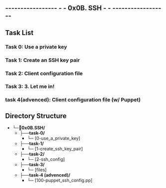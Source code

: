 ## ----------------- - - 0x0B. SSH - - ------------------

## Task List

### Task 0: Use a private key

### Task 1: Create an SSH key pair

### Task 2: Client configuration file

### Task 3: 3. Let me in!

### task 4(advenced): Client configuration file (w/ Puppet)


## Directory Structure


- └─📁**0x0B.SSH/**
  - ├──**task-0/**
    - └─  [0-use_a_private_key]
  - ├──**task-1/**
    - └─ [1-create_ssh_key_pair]
  - ├──**task-2/**
    - └─ [2-ssh_config]
  - ├──**task-3/**
    - └─ [files]
  - ├──**task-4 (advenced)/**
    - └─ [100-puppet_ssh_config.pp]

